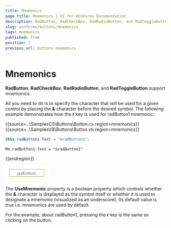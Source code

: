 ```yaml
---
title: Mnemonics
page_title: Mnemonics | UI for WinForms Documentation
description: RadButton, RadCheckBox, RadRadioButton, and RadToggleButton support mnemonics. 
slug: winforms/buttons/mnemonics
tags: mnemonics
published: True
position: 7
previous_url: buttons-mnemonics
---
```


# Mnemonics

__RadButton__, __RadCheckBox__, __RadRadioButton__, and __RadToggleButton__ support mnemonics. 

All you need to do is to specify the character that will be used for a given control by placing the __&__ character before the desired symbol. The following example demonstrates how the __r__ key is used for radButton1 mnemonic:

{{source=..\SamplesCS\Buttons\Button.cs region=mnemonics}} 
{{source=..\SamplesVB\Buttons\Button.vb region=mnemonics}} 

````C#
this.radButton1.Text = "&radButton1";

````
````VB.NET
Me.radButton1.Text = "&radButton1"

````

{{endregion}} 

![buttons-mnemonics](images/buttons-mnemonics001.png)

The __UseMnemonic__ property is a boolean property which controls whether the __&__ character is displayed as the symbol itself or whether it is used to designate a mnemonic (visualized as an underscore). Its default value is *true* i.e. mnemonics are used by default.

For the example, about radButton1, pressing the __r__ key is the same as clicking on the button.
